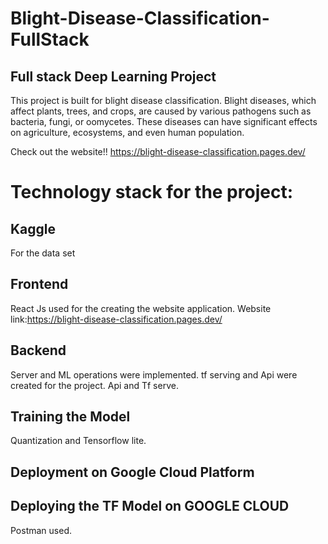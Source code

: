 # Blight-Disease-Classification-FullStack

## Full stack Deep Learning Project 

This project is built for blight disease classification.
Blight diseases, which affect plants, trees, and crops, are caused by various pathogens such as bacteria, fungi, or oomycetes. 
These diseases can have significant effects on agriculture, ecosystems, and even human population.


Check out the website!! https://blight-disease-classification.pages.dev/
# Technology stack for the project:
## Kaggle 
For the data set
## Frontend 
React Js used for the creating the website application.
Website link:https://blight-disease-classification.pages.dev/





## Backend 
Server and ML operations were implemented. tf serving and Api were created for the project.
Api and Tf serve.
## Training the Model
Quantization and Tensorflow lite.







## Deployment on Google Cloud Platform



## Deploying the TF Model  on GOOGLE CLOUD
Postman used.
